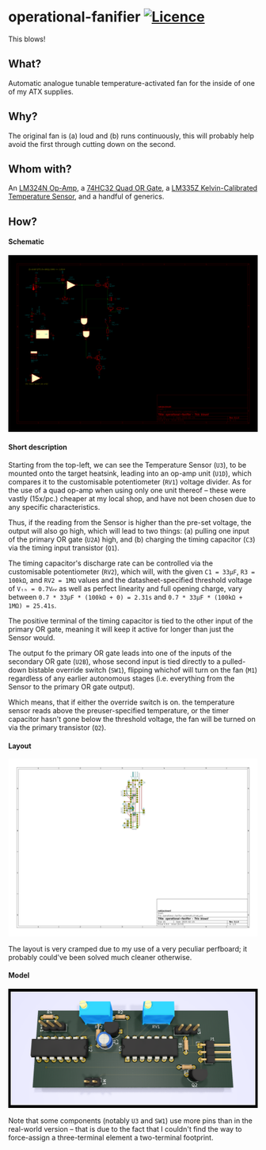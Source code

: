 # operational-fanifier [![Licence](https://img.shields.io/badge/license-MIT-blue.svg?style=flat)](LICENSE)
This blows!

## What?

Automatic analogue tunable temperature-activated fan for the inside of one of my ATX supplies.

## Why?

The original fan is (a) loud and (b) runs continuously, this will probably help avoid the first through cutting down on the second.

## Whom with?

An [LM324N Op-Amp](//ti.com/lit/ds/symlink/lm324-n.pdf),
a [74HC32 Quad OR Gate](//mouser.com/ds/2/308/74HC32.REV1-102593.pdf),
a [LM335Z Kelvin-Calibrated Temperature Sensor](//ti.com/lit/ds/symlink/lm335.pdf),
and a handful of generics.

## How?

#### Schematic

![Schematic picture export](pictures/kicad_schematic.png)

#### Short description

Starting from the top-left, we can see the Temperature Sensor (`U3`), to be mounted onto the target heatsink, leading into an op-amp unit (`U1D`),
  which compares it to the customisable potentiometer (`RV1`) voltage divider.
As for the use of a quad op-amp when using only one unit thereof – these were vastly (15x/pc.) cheaper at my local shop,
  and have not been chosen due to any specific characteristics.

Thus, if the reading from the Sensor is higher than the pre-set voltage, the output will also go high, which will lead to two things:
  (a) pulling one input of the primary OR gate (`U2A`) high, and
  (b) charging the timing capacitor (`C3`) via the timing input transistor (`Q1`).

The timing capacitor's discharge rate can be controlled via the customisable potentiometer (`RV2`),
  which will, with the given `C1 = 33µF`, `R3 = 100kΩ`, and `RV2 = 1MΩ` values and the datasheet-specified threshold voltage of `Vₜₕ = 0.7V𝒸𝒸`
  as well as perfect linearity and full opening charge, vary between `0.7 * 33µF * (100kΩ + 0) = 2.31s` and `0.7 * 33µF * (100kΩ + 1MΩ) = 25.41s`.

The positive terminal of the timing capacitor is tied to the other input of the primary OR gate, meaning it will keep it active for longer than just the Sensor would.

The output fo the primary OR gate leads into one of the inputs of the secondary OR gate (`U2B`),
  whose second input is tied directly to a pulled-down bistable override switch (`SW1`),
  flipping whichof will turn on the fan (`M1`) regardless of any earlier autonomous stages (i.e. everything from the Sensor to the primary OR gate output).

Which means, that if either the override switch is on. the temperature sensor reads above the preuser-specified temperature,
  or the timer capacitor hasn't gone below the threshold voltage, the fan will be turned on via the primary transistor (`Q2`).

#### Layout

![PCB layout picture export](pictures/kicad_pcb.svg)

The layout is very cramped due to my use of a very peculiar perfboard; it probably could've been solved much cleaner otherwise.

#### Model

![PCB layout 3D model](pictures/kicad_3d.png)

Note that some components (notably `U3` and `SW1`) use more pins than in the real-world version –
  that is due to the fact that I couldn't find the way to force-assign a three-terminal element a two-terminal footprint.
